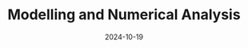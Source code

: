 ---
title: Modelling and Numerical Analysis
subtitle: 
permalink: /book-reviews/modelling-numerics
date: 2024-10-19
last_modified_at: 2024-10-19
header_type:
---